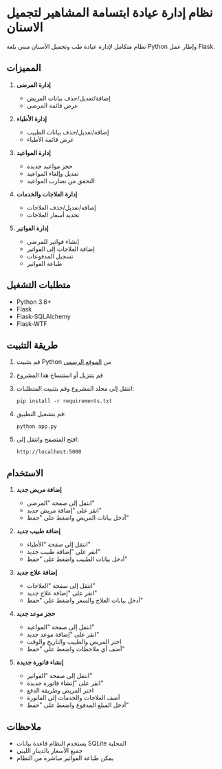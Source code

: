 # نظام إدارة عيادة ابتسامة المشاهير لتجميل الاسنان

نظام متكامل لإدارة عيادة طب وتجميل الأسنان مبني بلغة Python وإطار عمل Flask.

## المميزات

1. **إدارة المرضى**
   - إضافة/تعديل/حذف بيانات المريض
   - عرض قائمة المرضى

2. **إدارة الأطباء**
   - إضافة/تعديل/حذف بيانات الطبيب
   - عرض قائمة الأطباء

3. **إدارة المواعيد**
   - حجز مواعيد جديدة
   - تعديل وإلغاء المواعيد
   - التحقق من تضارب المواعيد

4. **إدارة العلاجات والخدمات**
   - إضافة/تعديل/حذف العلاجات
   - تحديد أسعار العلاجات

5. **إدارة الفواتير**
   - إنشاء فواتير للمرضى
   - إضافة العلاجات إلى الفواتير
   - تسجيل المدفوعات
   - طباعة الفواتير

## متطلبات التشغيل

- Python 3.6+
- Flask
- Flask-SQLAlchemy
- Flask-WTF

## طريقة التثبيت

1. قم بتثبيت Python من [الموقع الرسمي](https://www.python.org/downloads/)

2. قم بتنزيل أو استنساخ هذا المشروع

3. انتقل إلى مجلد المشروع وقم بتثبيت المتطلبات:
   ```
   pip install -r requirements.txt
   ```

4. قم بتشغيل التطبيق:
   ```
   python app.py
   ```

5. افتح المتصفح وانتقل إلى:
   ```
   http://localhost:5000
   ```

## الاستخدام

1. **إضافة مريض جديد**
   - انتقل إلى صفحة "المرضى"
   - انقر على "إضافة مريض جديد"
   - أدخل بيانات المريض واضغط على "حفظ"

2. **إضافة طبيب جديد**
   - انتقل إلى صفحة "الأطباء"
   - انقر على "إضافة طبيب جديد"
   - أدخل بيانات الطبيب واضغط على "حفظ"

3. **إضافة علاج جديد**
   - انتقل إلى صفحة "العلاجات"
   - انقر على "إضافة علاج جديد"
   - أدخل بيانات العلاج والسعر واضغط على "حفظ"

4. **حجز موعد جديد**
   - انتقل إلى صفحة "المواعيد"
   - انقر على "إضافة موعد جديد"
   - اختر المريض والطبيب والتاريخ والوقت
   - أضف أي ملاحظات واضغط على "حفظ"

5. **إنشاء فاتورة جديدة**
   - انتقل إلى صفحة "الفواتير"
   - انقر على "إنشاء فاتورة جديدة"
   - اختر المريض وطريقة الدفع
   - أضف العلاجات والخدمات إلى الفاتورة
   - أدخل المبلغ المدفوع واضغط على "حفظ"

## ملاحظات

- يستخدم النظام قاعدة بيانات SQLite المحلية
- جميع الأسعار بالدينار الليبي
- يمكن طباعة الفواتير مباشرة من النظام
